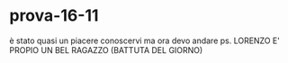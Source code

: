 # prova-16-11
è stato quasi un piacere conoscervi
ma ora devo andare 
ps. LORENZO E' PROPIO UN BEL RAGAZZO (BATTUTA DEL GIORNO)
